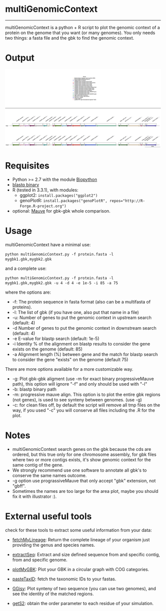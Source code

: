 # multiGenomicContext
----------------------
multiGenomicContext is a python + R script to plot the genomic context of a protein on the genome that you want (or many genomes). You only needs two things: a fasta file and the gbk to find the genomic context.

# Output
![Banner](https://github.com/Sanrrone/multiGenomicContext/blob/master/example/sample.png)


# Requisites
* Python >= 2.7 with the module [Biopython](http://biopython.org/wiki/Download)
* [blastp binary](ftp://ftp.ncbi.nlm.nih.gov/blast/executables/blast+/LATEST/)
* R (tested in 3.3.1), with modules:
	* ggplot2: ```install.packages("ggplot2")```
	* genoPlotR: ```install.packages("genoPlotR", repos="http://R-Forge.R-project.org")```
* optional: [Mauve](http://darlinglab.org/mauve/download.html) for gbk-gbk whole comparison.

# Usage

multiGenomicContext have a minimal use:
	
	python multiGenomicContext.py -f protein.fasta -l mygbk1.gbk,mygbk2.gbk
	
and a complete use:

	python multiGenomicContext.py -f protein.fasta -l mygbk1.gbk,mygbk2.gbk -u 4 -d 4 -e 1e-5 -i 85 -a 75 
	
where the options are:

* -f: The protein sequence in fasta format (also can be a multifasta of proteins).
* -l: The list of gbk (if you have one, also put that name in a file)
* -u: Number of genes to put the genomic context in upstream search (default: 4)
* -d Number of genes to put the genomic context in downstream search (default: 4)
* -e E-value for blastp search (default: 1e-5)
* -i Identity % of the alignment on blastp results to consider the gene exists on the genome (default: 85)
* -a Alignment length (%) between gene and the match for blastp search to consider the gene "exists" on the genome (default 75)

There are more options available for a more customizable way.

* -g: Plot gbk-gbk aligment (use -m for exact binary progressiveMauve path), this option will ignore "-f" and only should be used with "-l"
* -b: blastp binary path
* -m: progressive mauve align. This option is to plot the entire gbk regions (not genes), is used to see synteny between genomes. (use -g)
* -c: for clean files off, by default the script will remove all tmp files on the way, if you used "-c" you will conserve all files including the .R for the plot.

# Notes
* multiGenomicContext search genes on the gbk because the cds are ordered, but this true only for one chromosome assembly, for gbk files where two or more contigs exists, it's show genomic context for the same contig of the gene.
* We strongly recommend use one software to annotate all gbk's to conserve the same names outcome.
* -g option use prograssiveMauve that only accept "gbk" extension, not "gbff".
* Sometimes the names are too large for the area plot, maybe you should fix it with illustrator :).

# External useful tools
check for these tools to extract some useful information from your data:


* [fetchMyLineage](https://github.com/Sanrrone/fetchMyLineage): Return the complete lineage of your organism just providing the genus and species names.

* [extractSeq](https://github.com/Sanrrone/extractSeq): Extract and size defined sequence from and specific contig, from and specific genome.

* [plotMyGBK](https://github.com/Sanrrone/plotMyGBK): Plot your GBK in a circular graph with COG categories.

* [pasteTaxID](https://github.com/Sanrrone/pasteTaxID): fetch the taxonomic IDs to your fastas.

* [GGisy](https://github.com/Sanrrone/GGisy): Plot synteny of two sequence (you can use two genomes), and see the identity of the matched regions.

* [getS2](https://github.com/Sanrrone/getS2): obtain the order parameter to each residue of your simulation.
